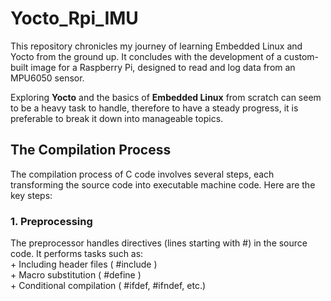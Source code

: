 # Yocto_Rpi_IMU
This repository chronicles my journey of learning Embedded Linux and Yocto from the ground up. 
It concludes with the development of a custom-built image for a Raspberry Pi, designed to read and log data from an MPU6050 sensor.

Exploring **Yocto** and the basics of **Embedded Linux** from scratch can seem to be a heavy task to handle, therefore to have a steady progress, it is preferable to break it down into manageable topics.

## The Compilation Process

The compilation process of C code involves several steps, each transforming the source code into executable machine code. Here are the key steps:

### 1. Preprocessing

The preprocessor handles directives (lines starting with #) in the source code. It performs tasks such as:  
     + Including header files ( #include )  
     + Macro substitution ( #define )  
     + Conditional compilation ( #ifdef, #ifndef, etc.)  
